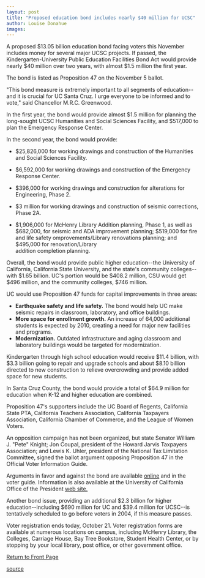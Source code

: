 ```yaml
---
layout: post
title: "Proposed education bond includes nearly $40 million for UCSC"
author: Louise Donahue
images:
---
```


A proposed $13.05 billion education bond facing voters this November includes money for several major UCSC projects. If passed, the Kindergarten-University Public Education Facilities Bond Act would provide nearly $40 million over two years, with almost $1.5 million the first year.

The bond is listed as Proposition 47 on the November 5 ballot.

"This bond measure is extremely important to all segments of education--and it is crucial for UC Santa Cruz. I urge everyone to be informed and to vote," said Chancellor M.R.C. Greenwood.

In the first year, the bond would provide almost $1.5 million for planning the long-sought UCSC Humanities and Social Sciences Facility, and $517,000 to plan the Emergency Response Center.

In the second year, the bond would provide:   
  
* $25,826,000 for working drawings and construction of the Humanities and Social Sciences Facility.  
* $6,592,000 for working drawings and construction of the Emergency Response Center.   
  
* $396,000 for working drawings and construction for alterations for Engineering, Phase 2.  
* $3 million for working drawings and construction of seismic corrections, Phase 2A.   
* $1,906,000 for McHenry Library Addition planning, Phase 1, as well as $682,000, for seismic and ADA improvement planning; $519,000 for fire and life safety omprovements/Library renovations planning; and $495,000 for renovation/Library  
addition completion planning.

Overall, the bond would provide public higher education--the University of California, California State University, and the state's community colleges--with $1.65 billion. UC's portion would be $408.2 million, CSU would get $496 million, and the community colleges, $746 million.

UC would use Proposition 47 funds for capital improvements in three areas:

* **Earthquake safety and life safety.** The bond would help UC make seismic repairs in classroom, laboratory, and office buildings.
* **More space for enrollment growth.** An increase of 64,000 additional students is expected by 2010, creating a need for major new facilities and programs.
* **Modernization.** Outdated infrastructure and aging classroom and laboratory buildings would be targeted for modernization.

Kindergarten through high school education would receive $11.4 billion, with $3.3 billion going to repair and upgrade schools and about $8.10 billion directed to new construction to relieve overcrowding and provide added space for new students.

In Santa Cruz County, the bond would provide a total of $64.9 million for education when K-12 and higher education are combined.

Proposition 47's supporters include the UC Board of Regents, California State PTA, California Teachers Association, California Taxpayers Association, California Chamber of Commerce, and the League of Women Voters.

An opposition campaign has not been organized, but state Senator William J. "Pete" Knight; Jon Coupal, president of the Howard Jarvis Taxpayers Association; and Lewis K. Uhler, president of the National Tax Limitation Committee, signed the ballot argument opposing Proposition 47 in the Official Voter Information Guide.

Arguments in favor and against the bond are available [online][1] and in the voter guide. Information is also available at the University of California Office of the President [web site.][2]

Another bond issue, providing an additional $2.3 billion for higher education--including $690 million for UC and $39.4 million for UCSC--is tentatively scheduled to go before voters in 2004, if this measure passes.

Voter registration ends today, October 21. Voter registration forms are available at numerous locations on campus, including McHenry Library, the Colleges, Carriage House, Bay Tree Bookstore, Student Health Center, or by stopping by your local library, post office, or other government office.

  

[Return to Front Page][3]

[1]: http://voterguide.ss.ca.gov/propositions2.asp?id=225&sID=3
[2]: http://www.universityofcalifornia.edu/news/prop47.html
[3]: http://currents.ucsc.edu/

[source](http://www1.ucsc.edu/currents/02-03/10-21/bond.html "Permalink to bond")
